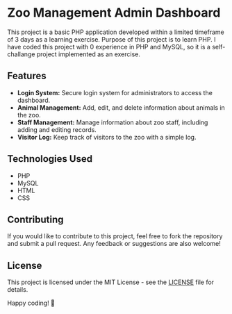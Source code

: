 # Zoo Management Admin Dashboard

This project is a basic PHP application developed within a limited timeframe of 3 days as a learning exercise. Purpose of this project is to learn PHP. I have coded this project with 0 experience in PHP and MySQL, so it is a self-challange project implemented as an exercise.

## Features

- **Login System:** Secure login system for administrators to access the dashboard.
- **Animal Management:** Add, edit, and delete information about animals in the zoo.
- **Staff Management:** Manage information about zoo staff, including adding and editing records.
- **Visitor Log:** Keep track of visitors to the zoo with a simple log.

## Technologies Used

- PHP
- MySQL
- HTML
- CSS

## Contributing

If you would like to contribute to this project, feel free to fork the repository and submit a pull request. Any feedback or suggestions are also welcome!

## License

This project is licensed under the MIT License - see the [LICENSE](LICENSE) file for details.


Happy coding! 🚀
